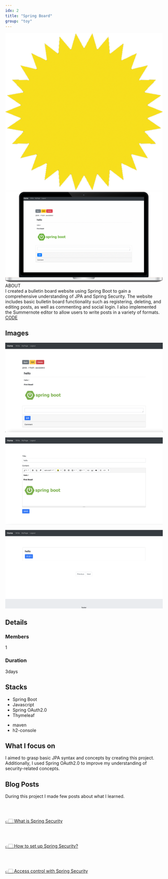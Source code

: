```yaml
---
idx: 2
title: "Spring Board"
group: "toy"
---
```


<div class="aboutWrap">
    <div class="aboutImgWrap">
        <div class="aboutImg">
            <div class="spark">
                <img src="./images/spark.png">
            </div>
            <div class="main">
                <img src="./images/springBlog/springBlogMain.png">
            </div>
        </div>
    </div>
    <div class="about">
        <div class="aboutTitle">
        ABOUT
        </div>
        <div class="aboutContent">
       I created a bulletin board website using Spring Boot to gain a comprehensive understanding of JPA and Spring Security. The website includes basic bulletin board functionality such as registering, deleting, and editing posts, as well as commenting and social login. I also implemented the Summernote editor to allow users to write posts in a variety of formats.
        </div>
        <div class="btnWrap">
            <div class="btn"><a href="https://github.com/WonWonGit/blog" target='_blank'>CODE</a></div>
        </div>
    </div>
</div>

## Images

<div class="imgWrap">

<div class="projectImg">

![board](./images/springBlog/blog1.png)

</div>
<div class="projectImg">

![board](./images/springBlog/blog3.png)

</div>
<div class="projectImg">

![board](./images/springBlog/blog2.png)

</div>

</div>

## Details

### Members

1

### Duration

3days

## Stacks

<div class='stackWrap'>
   <div class="stacks">
        <ul class="stacksList">
            <li>Spring Boot</li>
            <li>Javascript</li>
            <li>Spring OAuth2.0</li>
            <li>Thymeleaf</li>
        </ul>
    </div>
    <div class="stacks">
        <ul class="stacksList">
            <li>maven</li>
            <li>h2-console</li>
        </ul>
    </div>
   </div> 
</div>

## What I focus on

I aimed to grasp basic JPA syntax and concepts by creating this project. Additionally, I used Spring OAuth2.0 to improve my understanding of security-related concepts.

## Blog Posts

During this project I made few posts about what I learned.

<br/>
<br/>

<a href="https://medium.com/@bkn020612/what-is-spring-security-fafd919f1dfb" target='_blank'>👉🏻 What is Spring Security</a>

<br/>
<br/>

<a href="https://medium.com/@bkn020612/how-to-set-up-spring-security-f2d3486b9a89" target='_blank'>👉🏻 How to set up Spring Security?</a>

<br/>
<br/>

<a href="https://medium.com/@bkn020612/access-control-with-spring-security-feaabddbfeac" target='_blank'>👉🏻 Access control with Spring Security</a>

